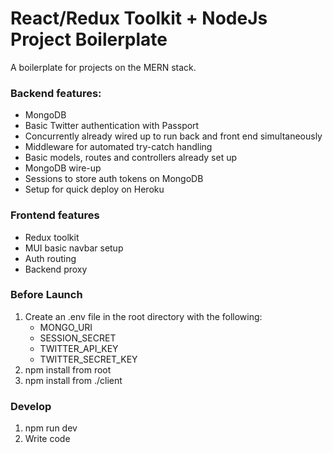 # React/Redux Toolkit + NodeJs Project Boilerplate

A boilerplate for projects on the MERN stack.

### Backend features:

- MongoDB
- Basic Twitter authentication with Passport
- Concurrently already wired up to run back and front end simultaneously
- Middleware for automated try-catch handling
- Basic models, routes and controllers already set up
- MongoDB wire-up
- Sessions to store auth tokens on MongoDB
- Setup for quick deploy on Heroku 

### Frontend features

- Redux toolkit 
- MUI basic navbar setup
- Auth routing
- Backend proxy

### Before Launch

1. Create an .env file in the root directory with the following:
   - MONGO\_URI 
   - SESSION\_SECRET
   - TWITTER\_API_KEY
   - TWITTER\_SECRET_KEY
2. npm install from root
3. npm install from ./client

### Develop

1. npm run dev
2. Write code


